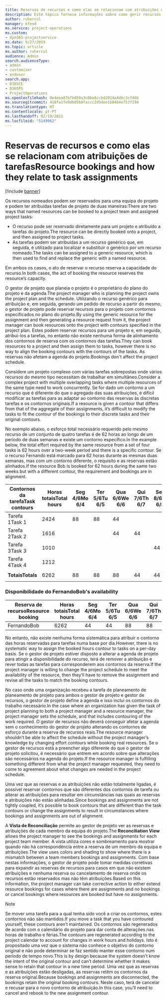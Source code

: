 ```yaml
---
title: Reservas de recursos e como elas se relacionam com atribuições de tarefas
description: Este tópico fornece informações sobre como gerir recursos nomeados, reservas de recursos e atribuições de tarefas e como se relacionam.
author: ruhercul
manager: kfend
ms.service: project-operations
ms.custom:
- dyn365-projectservice
ms.date: 9/27/2019
ms.topic: article
ms.author: ruhercul
audience: Admin
search.audienceType:
- admin
- customizer
- enduser
search.app:
- D365CE
- D365PS
- ProjectOperations
ms.openlocfilehash: 0e4eea87bfb059a3c0be8ccbd2914a4d6c3cf46b
ms.sourcegitcommit: 418fa1fe9d605b8faccc2d5dee1b04b4e753f194
ms.translationtype: HT
ms.contentlocale: pt-PT
ms.lasthandoff: 02/10/2021
ms.locfileid: "5149962"
---
```

# <a name="resource-bookings-and-how-they-relate-to-task-assignments"></a><span data-ttu-id="da2ca-103">Reservas de recursos e como elas se relacionam com atribuições de tarefas</span><span class="sxs-lookup"><span data-stu-id="da2ca-103">Resource bookings and how they relate to task assignments</span></span>

[!include [banner](../includes/psa-now-project-operations.md)]

<span data-ttu-id="da2ca-104">Os recursos nomeados podem ser reservados para uma equipa do projeto e podem ter atribuídas tarefas de projeto de duas maneiras:</span><span class="sxs-lookup"><span data-stu-id="da2ca-104">There are two ways that named resources can be booked to a project team and assigned project tasks:</span></span>

- <span data-ttu-id="da2ca-105">O recurso pode ser reservado diretamente para um projeto e atribuído a tarefas do projeto.</span><span class="sxs-lookup"><span data-stu-id="da2ca-105">The resource can be directly booked onto a project, and then assigned to project tasks.</span></span>
- <span data-ttu-id="da2ca-106">As tarefas podem ser atribuídas a um recurso genérico que, em seguida, é utilizado para localizar e substituir o genérico por um recurso nomeado.</span><span class="sxs-lookup"><span data-stu-id="da2ca-106">The tasks can be assigned to a generic resource, which is then used to find and replace the generic with a named resource.</span></span> 

<span data-ttu-id="da2ca-107">Em ambos os casos, o ato de reservar o recurso reserva a capacidade do recurso.</span><span class="sxs-lookup"><span data-stu-id="da2ca-107">In both cases, the act of booking the resource reserves the resource’s capacity.</span></span>

<span data-ttu-id="da2ca-108">O gestor de projeto que planeia o projeto é o proprietário do plano do projeto e da agenda.</span><span class="sxs-lookup"><span data-stu-id="da2ca-108">The project manager who is planning the project owns the project plan and the schedule.</span></span> <span data-ttu-id="da2ca-109">Utilizando o recurso genérico para atribuição e, em seguida, gerando um pedido de recurso a partir do mesmo, o gestor de projeto pode reservar recursos para o projeto com contornos especificados no plano do projeto.</span><span class="sxs-lookup"><span data-stu-id="da2ca-109">By using the generic resource for the assignment and then generating a resource request from it, the project manager can book resources onto the project with contours specified in the project plan.</span></span> <span data-ttu-id="da2ca-110">Estes podem reservar recursos para um projeto e, em seguida, atribui-los a tarefas, no entanto não existe nenhuma forma de alinhamento dos contornos de reserva com os contornos das tarefas.</span><span class="sxs-lookup"><span data-stu-id="da2ca-110">They can book resources to a project and then assign them to tasks, however there is no way to align the booking contours with the contours of the tasks.</span></span> <span data-ttu-id="da2ca-111">As reservas não afetam a agenda do projeto.</span><span class="sxs-lookup"><span data-stu-id="da2ca-111">Bookings don't affect the project schedule.</span></span>

<span data-ttu-id="da2ca-112">Considere um projeto complexo com várias tarefas sobrepostas onde vários recursos do mesmo tipo necessitam de trabalhar em simultâneo.</span><span class="sxs-lookup"><span data-stu-id="da2ca-112">Consider a complex project with multiple overlapping tasks where multiple resources of the same type need to work concurrently.</span></span> <span data-ttu-id="da2ca-113">Se for dado um contorno a um recurso que é diferente do que o agregado das suas atribuições, é difícil modificar as tarefas para as adaptar ao contorno das reservas às discretas tarefas e os contornos originais.</span><span class="sxs-lookup"><span data-stu-id="da2ca-113">If a resource is given a contour that differs from that of the aggregate of their assignments, it’s difficult to modify the tasks to fit the contour of the bookings to their discrete tasks and their original contours.</span></span>

<span data-ttu-id="da2ca-114">No exemplo abaixo, o esforço total necessário requerido pelo mesmo recurso de um conjunto de quatro tarefas é de 62 horas ao longo de um período de duas semanas e existe um contorno específico.</span><span class="sxs-lookup"><span data-stu-id="da2ca-114">In the example below, the total effort required by the same resource from a set of four tasks is 62 hours over a two-week period and there is a specific contour.</span></span> <span data-ttu-id="da2ca-115">Se o recurso Fernando está marcado para 62 horas durante as mesmas duas semanas, mas com um contorno diferente, o requisito e as reservas estão alinhados.</span><span class="sxs-lookup"><span data-stu-id="da2ca-115">If the resource Bob is booked for 62 hours during the same two weeks but with a different contour, the requirement and bookings are in alignment.</span></span>

| <span data-ttu-id="da2ca-116">**Contornos da tarefa**</span><span class="sxs-lookup"><span data-stu-id="da2ca-116">**Task contours**</span></span>    | <span data-ttu-id="da2ca-117">**Horas totais**</span><span class="sxs-lookup"><span data-stu-id="da2ca-117">**Total hours**</span></span> | <span data-ttu-id="da2ca-118">Seg 4/6</span><span class="sxs-lookup"><span data-stu-id="da2ca-118">Mo 6/4</span></span> | <span data-ttu-id="da2ca-119">Ter 5/6</span><span class="sxs-lookup"><span data-stu-id="da2ca-119">Tu 6/5</span></span> | <span data-ttu-id="da2ca-120">Qua 6/6</span><span class="sxs-lookup"><span data-stu-id="da2ca-120">We 6/6</span></span> | <span data-ttu-id="da2ca-121">Qui 7/6</span><span class="sxs-lookup"><span data-stu-id="da2ca-121">Th 6/7</span></span> | <span data-ttu-id="da2ca-122">Sex 8/6</span><span class="sxs-lookup"><span data-stu-id="da2ca-122">Fr 6/8</span></span> | <span data-ttu-id="da2ca-123">Sáb 9/6</span><span class="sxs-lookup"><span data-stu-id="da2ca-123">Sa 6/9</span></span> | <span data-ttu-id="da2ca-124">Dom 10/6</span><span class="sxs-lookup"><span data-stu-id="da2ca-124">Su 6/10</span></span> | <span data-ttu-id="da2ca-125">Seg 11/6</span><span class="sxs-lookup"><span data-stu-id="da2ca-125">Mo 6/11</span></span> | <span data-ttu-id="da2ca-126">Ter 12/6</span><span class="sxs-lookup"><span data-stu-id="da2ca-126">Tu 6/12</span></span> | <span data-ttu-id="da2ca-127">Qua 6/13</span><span class="sxs-lookup"><span data-stu-id="da2ca-127">We 6/13</span></span> | <span data-ttu-id="da2ca-128">Qui 14/6</span><span class="sxs-lookup"><span data-stu-id="da2ca-128">Th 6/14</span></span> | <span data-ttu-id="da2ca-129">Sex 15/6</span><span class="sxs-lookup"><span data-stu-id="da2ca-129">Fr 6/15</span></span> |
|----------------------|-----------------|--------|--------|--------|--------|--------|--------|---------|---------|---------|---------|---------|---------|
| <span data-ttu-id="da2ca-130">Tarefa 1</span><span class="sxs-lookup"><span data-stu-id="da2ca-130">Task 1</span></span>               | <span data-ttu-id="da2ca-131">24</span><span class="sxs-lookup"><span data-stu-id="da2ca-131">24</span></span>              | <span data-ttu-id="da2ca-132">8</span><span class="sxs-lookup"><span data-stu-id="da2ca-132">8</span></span>      | <span data-ttu-id="da2ca-133">8</span><span class="sxs-lookup"><span data-stu-id="da2ca-133">8</span></span>      | <span data-ttu-id="da2ca-134">4</span><span class="sxs-lookup"><span data-stu-id="da2ca-134">4</span></span>      |        |        |        |         |         |         | <span data-ttu-id="da2ca-135">4</span><span class="sxs-lookup"><span data-stu-id="da2ca-135">4</span></span>       |         |         |
| <span data-ttu-id="da2ca-136">Tarefa 2</span><span class="sxs-lookup"><span data-stu-id="da2ca-136">Task 2</span></span>               | <span data-ttu-id="da2ca-137">16</span><span class="sxs-lookup"><span data-stu-id="da2ca-137">16</span></span>              |        |        | <span data-ttu-id="da2ca-138">4</span><span class="sxs-lookup"><span data-stu-id="da2ca-138">4</span></span>      | <span data-ttu-id="da2ca-139">4</span><span class="sxs-lookup"><span data-stu-id="da2ca-139">4</span></span>      |        |        |         | <span data-ttu-id="da2ca-140">8</span><span class="sxs-lookup"><span data-stu-id="da2ca-140">8</span></span>       |         |         |         |         |
| <span data-ttu-id="da2ca-141">Tarefa 3</span><span class="sxs-lookup"><span data-stu-id="da2ca-141">Task 3</span></span>               | <span data-ttu-id="da2ca-142">10</span><span class="sxs-lookup"><span data-stu-id="da2ca-142">10</span></span>              |        |        |        |        | <span data-ttu-id="da2ca-143">4</span><span class="sxs-lookup"><span data-stu-id="da2ca-143">4</span></span>      |        |         |         | <span data-ttu-id="da2ca-144">4</span><span class="sxs-lookup"><span data-stu-id="da2ca-144">4</span></span>       |         | <span data-ttu-id="da2ca-145">2</span><span class="sxs-lookup"><span data-stu-id="da2ca-145">2</span></span>       |         |
| <span data-ttu-id="da2ca-146">Tarefa 4</span><span class="sxs-lookup"><span data-stu-id="da2ca-146">Task 4</span></span>               | <span data-ttu-id="da2ca-147">12</span><span class="sxs-lookup"><span data-stu-id="da2ca-147">12</span></span>              |        |        |        |        |        |        |         |         |         | <span data-ttu-id="da2ca-148">4</span><span class="sxs-lookup"><span data-stu-id="da2ca-148">4</span></span>       |         | <span data-ttu-id="da2ca-149">8</span><span class="sxs-lookup"><span data-stu-id="da2ca-149">8</span></span>       |
|                      |                 |        |        |        |        |        |        |         |         |         |         |         |         |
| <span data-ttu-id="da2ca-150">**Totais**</span><span class="sxs-lookup"><span data-stu-id="da2ca-150">**Totals**</span></span>           | <span data-ttu-id="da2ca-151">62</span><span class="sxs-lookup"><span data-stu-id="da2ca-151">62</span></span>              | <span data-ttu-id="da2ca-152">8</span><span class="sxs-lookup"><span data-stu-id="da2ca-152">8</span></span>      | <span data-ttu-id="da2ca-153">8</span><span class="sxs-lookup"><span data-stu-id="da2ca-153">8</span></span>      | <span data-ttu-id="da2ca-154">8</span><span class="sxs-lookup"><span data-stu-id="da2ca-154">8</span></span>      | <span data-ttu-id="da2ca-155">4</span><span class="sxs-lookup"><span data-stu-id="da2ca-155">4</span></span>      | <span data-ttu-id="da2ca-156">4</span><span class="sxs-lookup"><span data-stu-id="da2ca-156">4</span></span>      |        |         | <span data-ttu-id="da2ca-157">8</span><span class="sxs-lookup"><span data-stu-id="da2ca-157">8</span></span>       | <span data-ttu-id="da2ca-158">4</span><span class="sxs-lookup"><span data-stu-id="da2ca-158">4</span></span>       | <span data-ttu-id="da2ca-159">8</span><span class="sxs-lookup"><span data-stu-id="da2ca-159">8</span></span>       | <span data-ttu-id="da2ca-160">2</span><span class="sxs-lookup"><span data-stu-id="da2ca-160">2</span></span>       | <span data-ttu-id="da2ca-161">8</span><span class="sxs-lookup"><span data-stu-id="da2ca-161">8</span></span>       |
|                      |                 |        |        |        |        |        |        |         |         |         |         |

### <a name="bobs-availability"></a><span data-ttu-id="da2ca-162">Disponibilidade do Fernando</span><span class="sxs-lookup"><span data-stu-id="da2ca-162">Bob's availability</span></span>
| <span data-ttu-id="da2ca-163">**Reserva de recurso**</span><span class="sxs-lookup"><span data-stu-id="da2ca-163">**Resource   booking**</span></span> | <span data-ttu-id="da2ca-164">**Horas totais**</span><span class="sxs-lookup"><span data-stu-id="da2ca-164">**Total hours**</span></span> | <span data-ttu-id="da2ca-165">Seg 4/6</span><span class="sxs-lookup"><span data-stu-id="da2ca-165">Mo 6/4</span></span> | <span data-ttu-id="da2ca-166">Ter 5/6</span><span class="sxs-lookup"><span data-stu-id="da2ca-166">Tu 6/5</span></span> | <span data-ttu-id="da2ca-167">Qua 6/6</span><span class="sxs-lookup"><span data-stu-id="da2ca-167">We 6/6</span></span> | <span data-ttu-id="da2ca-168">Qui 7/6</span><span class="sxs-lookup"><span data-stu-id="da2ca-168">Th 6/7</span></span> | <span data-ttu-id="da2ca-169">Sex 8/6</span><span class="sxs-lookup"><span data-stu-id="da2ca-169">Fr 6/8</span></span> | <span data-ttu-id="da2ca-170">Sáb 9/6</span><span class="sxs-lookup"><span data-stu-id="da2ca-170">Sa 6/9</span></span> | <span data-ttu-id="da2ca-171">Dom 10/6</span><span class="sxs-lookup"><span data-stu-id="da2ca-171">Su 6/10</span></span> | <span data-ttu-id="da2ca-172">Seg 11/6</span><span class="sxs-lookup"><span data-stu-id="da2ca-172">Mo 6/11</span></span> | <span data-ttu-id="da2ca-173">Ter 12/6</span><span class="sxs-lookup"><span data-stu-id="da2ca-173">Tu 6/12</span></span> | <span data-ttu-id="da2ca-174">Qua 6/13</span><span class="sxs-lookup"><span data-stu-id="da2ca-174">We 6/13</span></span> | <span data-ttu-id="da2ca-175">Qui 14/6</span><span class="sxs-lookup"><span data-stu-id="da2ca-175">Th 6/14</span></span> | <span data-ttu-id="da2ca-176">Sex 15/6</span><span class="sxs-lookup"><span data-stu-id="da2ca-176">Fr 6/15</span></span> |
|------------------------|-----------------|--------|--------|--------|--------|--------|--------|---------|---------|---------|---------|---------|---------|
| <span data-ttu-id="da2ca-177">Fernando</span><span class="sxs-lookup"><span data-stu-id="da2ca-177">Bob</span></span>                    | <span data-ttu-id="da2ca-178">62</span><span class="sxs-lookup"><span data-stu-id="da2ca-178">62</span></span>              | <span data-ttu-id="da2ca-179">4</span><span class="sxs-lookup"><span data-stu-id="da2ca-179">4</span></span>      | <span data-ttu-id="da2ca-180">4</span><span class="sxs-lookup"><span data-stu-id="da2ca-180">4</span></span>      | <span data-ttu-id="da2ca-181">8</span><span class="sxs-lookup"><span data-stu-id="da2ca-181">8</span></span>      | <span data-ttu-id="da2ca-182">8</span><span class="sxs-lookup"><span data-stu-id="da2ca-182">8</span></span>      | <span data-ttu-id="da2ca-183">8</span><span class="sxs-lookup"><span data-stu-id="da2ca-183">8</span></span>      |        |         | <span data-ttu-id="da2ca-184">4</span><span class="sxs-lookup"><span data-stu-id="da2ca-184">4</span></span>       | <span data-ttu-id="da2ca-185">4</span><span class="sxs-lookup"><span data-stu-id="da2ca-185">4</span></span>       | <span data-ttu-id="da2ca-186">8</span><span class="sxs-lookup"><span data-stu-id="da2ca-186">8</span></span>       | <span data-ttu-id="da2ca-187">8</span><span class="sxs-lookup"><span data-stu-id="da2ca-187">8</span></span>       | <span data-ttu-id="da2ca-188">6</span><span class="sxs-lookup"><span data-stu-id="da2ca-188">6</span></span>       |

<span data-ttu-id="da2ca-189">No entanto, não existe nenhuma forma sistemática para atribuir o contorno das horas reservadas para tarefas numa base por dia.</span><span class="sxs-lookup"><span data-stu-id="da2ca-189">However, there is no systematic way to assign the booked hours contour to tasks on a per-day basis.</span></span> <span data-ttu-id="da2ca-190">Se o gestor de projeto estiver disposto a alterar a agenda de projeto para atingir a disponibilidade do recurso, terá de remover a atribuição e rever todas as tarefas para corresponderem aos contornos da reserva.</span><span class="sxs-lookup"><span data-stu-id="da2ca-190">If the project manager is willing to change the project schedule to meet the availability of the resource, then they’ll have to remove the assignment and revise all the tasks to match the booking contours.</span></span>

<span data-ttu-id="da2ca-191">No caso onde uma organização recebeu a tarefa de planeamento de planeamento de projeto para ambos o gestor de projeto e gestor de recursos, o gestor de projeto define a agenda e isso inclui os contornos do trabalho necessário.</span><span class="sxs-lookup"><span data-stu-id="da2ca-191">In the case where an organization has given the task of project planning to both a project manager and a resource manager, the project manager sets the schedule, and that includes contouring of the work required.</span></span> <span data-ttu-id="da2ca-192">O gestor de recursos não deverá conseguir afetar a agenda sem o conhecimento do gestor de projeto alterando os contornos de esforço durante a reserva de recursos reais.</span><span class="sxs-lookup"><span data-stu-id="da2ca-192">The resource manager shouldn’t be able to affect the schedule without the project manager’s knowledge by changing effort contours while booking real resources.</span></span> <span data-ttu-id="da2ca-193">Se o gestor de recursos está a preencher algo diferente do que o gestor de projeto solicitou, é necessário que entrem em acordo sobre que alterações são necessários na agenda do projeto.</span><span class="sxs-lookup"><span data-stu-id="da2ca-193">If the resource manager is fulfilling something different from what the project manager requested, they need to come to agreement about what changes are needed in the project schedule.</span></span>

<span data-ttu-id="da2ca-194">Uma vez que as reservas e as atribuições não estão totalmente ligadas, é possível reservar contornos que são diferentes dos contornos de tarefa ou alterar as atribuições para resultar em circunstâncias nas quais as reservas e atribuições não estão alinhadas.</span><span class="sxs-lookup"><span data-stu-id="da2ca-194">Since bookings and assignments are not tightly coupled, it’s possible to book contours that are different than the task contours or change the assignments to result in circumstances where bookings and assignments are out of alignment.</span></span>

<span data-ttu-id="da2ca-195">A **Vista de Reconciliação** permite ao gestor de projeto ver as reservas e atribuições de cada membro da equipa do projeto.</span><span class="sxs-lookup"><span data-stu-id="da2ca-195">The **Reconciliation View** allows the project manager to see the bookings and assignments for each project team member.</span></span> <span data-ttu-id="da2ca-196">A vista utiliza cores e sombreamento para mostrar quando não há correspondência entre a reserva de um membro da equipa e atribuições.</span><span class="sxs-lookup"><span data-stu-id="da2ca-196">The view uses colors and shading to show where there is a mismatch between a team members bookings and assignments.</span></span> <span data-ttu-id="da2ca-197">Com base nestas informações, o gestor de projeto pode tomar medidas corretivas para expandir as reservas de recursos para casos em que não existem atribuições e nenhuma reserva ou cancelamento de reserva onde os recursos estão reservados mas não têm atribuições.</span><span class="sxs-lookup"><span data-stu-id="da2ca-197">Based on this information, the project manager can take corrective action to either extend resource bookings for cases where there are assignments and no bookings or cancel bookings where resources are booked but have no assignments.</span></span>

> [!NOTE]
> <span data-ttu-id="da2ca-198">Se mover uma tarefa para a qual tenha sido você a criar os contornos, estes contornos não são mantidos.</span><span class="sxs-lookup"><span data-stu-id="da2ca-198">If you move a task that you have contoured yourself, these contours aren’t maintained.</span></span> <span data-ttu-id="da2ca-199">Os contornos são regenerados de acordo com o calendário do projeto para dar conta de alterações nas horas de trabalho e férias.</span><span class="sxs-lookup"><span data-stu-id="da2ca-199">The contours are regenerated according to the project calendar to account for changes in work hours and holidays.</span></span> <span data-ttu-id="da2ca-200">Isto é propositado uma vez que o sistema não conhece o objetivo do contorno original e não pode determinar se faz sentido manter esse contorno num período de tempo novo.</span><span class="sxs-lookup"><span data-stu-id="da2ca-200">This is by design because the system doesn’t know the intent of the original contour and can’t determine whether it makes sense to retain that contour in a new time period.</span></span> <span data-ttu-id="da2ca-201">Uma vez que as reservas e as atribuições estão desligadas, as reservas retêm os contornos da reserva original.</span><span class="sxs-lookup"><span data-stu-id="da2ca-201">Because bookings and assignments are disconnected, the bookings retain the original booking contours.</span></span> <span data-ttu-id="da2ca-202">Neste caso, terá de cancelar e recusar para o novo contorno de atribuição.</span><span class="sxs-lookup"><span data-stu-id="da2ca-202">In this case, you’ll need to cancel and rebook to the new assignment contour.</span></span>


